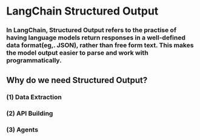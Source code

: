 # LangChain Structured Output
### In LangChain, Structured Output refers to the practise of having language models return responses in a well-defined data format(eg,. JSON), rather than free form text. This makes the model output easier to parse and work with programmatically.

## Why do we need Structured Output?
### (1) Data Extraction
### (2) API Building
### (3) Agents
